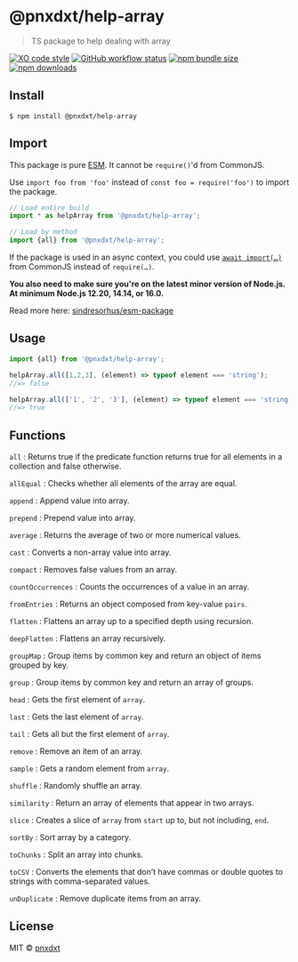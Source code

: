 # @pnxdxt/help-array
> TS package to help dealing with array

[![XO code style](https://img.shields.io/badge/code_style-XO-5ed9c7.svg)](https://github.com/xojs/xo)
[![GitHub workflow status](https://img.shields.io/github/workflow/status/pnxdxt/help-array/CI)](https://github.com/pnxdxt/help-array)
[![npm bundle size](https://img.shields.io/bundlephobia/min/@pnxdxt/help-array)](https://bundlephobia.com/package/@pnxdxt/help-array)
[![npm downloads](https://img.shields.io/npm/dt/@pnxdxt/help-array)](https://www.npmjs.com/package/@pnxdxt/help-array)

## Install
```
$ npm install @pnxdxt/help-array
```
## Import

This package is pure [ESM](https://developer.mozilla.org/en-US/docs/Web/JavaScript/Guide/Modules). It cannot be `require()`'d from CommonJS.

Use `import foo from 'foo'` instead of `const foo = require('foo')` to import the package.

```js
// Load entire build
import * as helpArray from '@pnxdxt/help-array';

// Load by method
import {all} from '@pnxdxt/help-array';
```
If the package is used in an async context, you could use [`await import(…)`](https://developer.mozilla.org/en-US/docs/Web/JavaScript/Reference/Statements/import#dynamic_imports) from CommonJS instead of `require(…)`.

**You also need to make sure you're on the latest minor version of Node.js. At minimum Node.js 12.20, 14.14, or 16.0.**

Read more here: [sindresorhus/esm-package](https://gist.github.com/sindresorhus/a39789f98801d908bbc7ff3ecc99d99c)


## Usage

```js
import {all} from '@pnxdxt/help-array';

helpArray.all([1,2,3], (element) => typeof element === 'string');
//=> false

helpArray.all(['1', '2', '3'], (element) => typeof element === 'string');
//=> true
```

## Functions

`all` : Returns true if the predicate function returns true for all elements in a collection and false otherwise.

`allEqual` : Checks whether all elements of the array are equal.

`append` : Append value into array.

`prepend` : Prepend value into array.

`average` : Returns the average of two or more numerical values.

`cast` : Converts a non-array value into array.

`compact` : Removes false values from an array.

`countOccurrences` : Counts the occurrences of a value in an array.

`fromEntries` : Returns an object composed from key-value `pairs`.

`flatten` : Flattens an array up to a specified depth using recursion.

`deepFlatten` : Flattens an array recursively.

`groupMap` : Group items by common key and return an object of items grouped by key.

`group` : Group items by common key and return an array of groups.

`head` : Gets the first element of `array`.

`last` : Gets the last element of `array`.

`tail` : Gets all but the first element of `array`.

`remove` : Remove an item of an array.

`sample` : Gets a random element from `array`.

`shuffle` : Randomly shuffle an array.

`similarity` : Return an array of elements that appear in two arrays.

`slice` : Creates a slice of `array` from `start` up to, but not including, `end`.

`sortBy` : Sort array by a category.

`toChunks` : Split an array into chunks.

`toCSV` : Converts the elements that don’t have commas or double quotes to strings with comma-separated values.

`unDuplicate` : Remove duplicate items from an array.

## License

MIT © [pnxdxt](https://pnxdxt.com)
